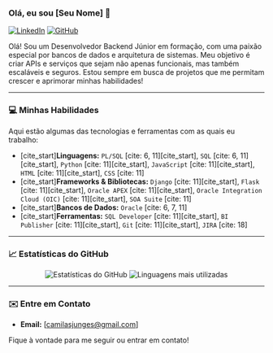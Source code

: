 ### Olá, eu sou [Seu Nome] 👋

[![LinkedIn](https://img.shields.io/badge/-LinkedIn-0077B5?style=for-the-badge&logo=linkedin&logoColor=white)]([www.linkedin.com/in/camila-sara-b2b648271])
[![GitHub](https://img.shields.io/badge/-GitHub-181717?style=for-the-badge&logo=github&logoColor=white)]([(https://github.com/camilajunges)])

Olá! Sou um Desenvolvedor Backend Júnior em formação, com uma paixão especial por bancos de dados e arquitetura de sistemas. Meu objetivo é criar APIs e serviços que sejam não apenas funcionais, mas também escaláveis e seguros. Estou sempre em busca de projetos que me permitam crescer e aprimorar minhas habilidades!

---

### 💻 Minhas Habilidades

Aqui estão algumas das tecnologias e ferramentas com as quais eu trabalho:

- [cite_start]**Linguagens:** `PL/SQL` [cite: 6, 11][cite_start], `SQL` [cite: 6, 11][cite_start], `Python` [cite: 11][cite_start], `JavaScript` [cite: 11][cite_start], `HTML` [cite: 11][cite_start], `CSS` [cite: 11]
- [cite_start]**Frameworks & Bibliotecas:** `Django` [cite: 11][cite_start], `Flask` [cite: 11][cite_start], `Oracle APEX` [cite: 11][cite_start], `Oracle Integration Cloud (OIC)` [cite: 11][cite_start], `SOA Suite` [cite: 11]
- [cite_start]**Bancos de Dados:** `Oracle` [cite: 6, 7, 11]
- [cite_start]**Ferramentas:** `SQL Developer` [cite: 11][cite_start], `BI Publisher` [cite: 11][cite_start], `Git` [cite: 11][cite_start], `JIRA` [cite: 18]
---

### 📈 Estatísticas do GitHub

<p align="center">
  <img src="https://github-readme-stats.vercel.app/api?username=[Seu-Usuário-GitHub]&show_icons=true&theme=dracula" alt="Estatísticas do GitHub" />
  <img src="https://github-readme-stats.vercel.app/api/top-langs/?username=[Seu-Usuário-GitHub]&layout=compact&theme=dracula" alt="Linguagens mais utilizadas" />
</p>

---

### ✉️ Entre em Contato

- **Email:** [camilasjunges@gmail.com]

Fique à vontade para me seguir ou entrar em contato!
